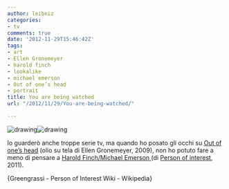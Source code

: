 ```yaml
---
author: leibniz
categories:
- tv
comments: true
date: '2012-11-29T15:46:42Z'
tags:
- art
- Ellen Gronemeyer
- harold finch
- lookalike
- michael emerson
- Out of one’s head
- portrait
title: You are being watched
url: "/2012/11/29/You-are-being-watched/"

---
```

![drawing](http://leibniz.me/images/uploads/2012/11/Artists-241x300.jpeg)![drawing](http://leibniz.me/images/uploads/2012/11/finchok1-282x300.png)

Io guarderò anche troppe serie tv, ma quando ho posato gli occhi su [Out of one’s head](http://www.greengrassi.com/Artists?aid=11&eid=21&eiid=11) (olio su tela di Ellen Gronemeyer, 2009), non ho potuto fare a meno di pensare a [Harold Finch/Michael Emerson ](http://personofinterest.wikia.com/wiki/Harold_Finch)(di [Person of interest](http://it.wikipedia.org/wiki/Person_of_Interest_(serie_televisiva)), 2011).

{Greengrassi - Person of Interest Wiki - Wikipedia}

